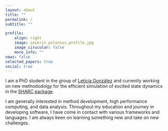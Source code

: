```yaml
---
layout: about
title: ""
permalink: / 
subtitle: ""

profile:
    align: right
    image: severin_polonius_profile.jpg
    image_cirucular: false
    more_info: ""
news: false
selected_papers: true
social: true
---
```


I am a PhD student in the group of [Leticia González](https://theochem.univie.ac.at/) and currently working on new
methododolgy for the efficient simulation of excited state dynamics in the [SHARC package](https://sharc-md.org/).

I am generally interested in method development, high performance computing, and data analysis. Throughout my education 
and journey in developing software, I have come in contact with various frameworks and languages. I am always keen on
learning something new and take on new challenges.

